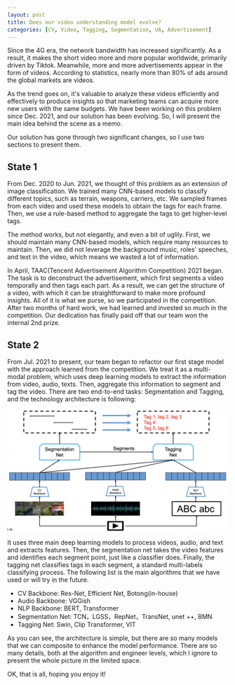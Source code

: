 ```yaml
---
layout: post
title: Does our video understanding model evolve? 
categories: [CV, Video, Tagging, Segmentation, UA, Advertisement]
---
```




Since the 4G era, the network bandwidth has increased significantly. As a result, it makes the short video more and more popular worldwide, primarily driven by Tiktok. Meanwhile, more and more advertisements appear in the form of videos. According to statistics, nearly more than 80% of ads around the global markets are videos.  

As the trend goes on, it's valuable to analyze these videos efficiently and effectively to produce insights so that marketing teams can acquire more new users with the same budgets. We have been working on this problem since Dec. 2021, and our solution has been evolving. So, I will present the main idea behind the scene as a memo.

Our solution has gone through two significant changes, so I use two sections to present them.

## State 1

From Dec. 2020 to Jun. 2021, we thought of this problem as an extension of image classification. We trained many CNN-based models to classify different topics, such as terrain, weapons, carriers, etc. We sampled frames from each video and used these models to obtain the tags for each frame. Then, we use a rule-based method to aggregate the tags to get higher-level tags. 

The method works, but not elegantly, and even a bit of uglily. First, we should maintain many CNN-based models, which require many resources to maintain. Then, we did not leverage the background music, roles' speeches, and text in the video, which means we wasted a lot of information.

In April, TAAC(Tencent Advertisement Algorithm Competition) 2021 began. The task is to deconstruct the advertisement, which first segments a video temporally and then tags each part. As a result, we can get the structure of a video, with which it can be straightforward to make more profound insights. All of it is what we purse, so we participated in the competition. After two months of hard work, we had learned and invested so much in the competition. Our dedication has finally paid off that our team won the internal 2nd prize.



## State 2

From Jul. 2021 to present, our team began to refactor our first stage model with the approach learned from the competition. We treat it as a multi-modal problem, which uses deep learning models to extract the information from video, audio, texts. Then, aggregate this information to segment and tag the video. There are two end-to-end tasks: Segmentation and Tagging, and the technology architecture is following:

![](/img/short-video-structuring-roadmap/state2-arch.png) 

It uses three main deep learning models to process videos, audio, and text and extracts features. Then, the segmentation net takes the video features and identifies each segment point, just like a classifier does. Finally, the tagging net classifies tags in each segment, a standard multi-labels classifying process. The following list is the main algorithms that we have used or will try in the future.

* CV Backbone: Res-Net, Efficient Net, Botong(in-house)
* Audio Backbone: VGGish
* NLP Backbone: BERT, Transformer
* Segmentation Net: TCN，LGSS，RepNet，TransNet, unet ++, BMN
* Tagging Net: Swin, Clip Transformer, VIT 

As you can see, the architecture is simple, but there are so many models that we can composite to enhance the model performance. There are so many details, both at the algorithm and engineer levels, which I ignore to present the whole picture in the limited space. 

OK, that is all, hoping you enjoy it!
